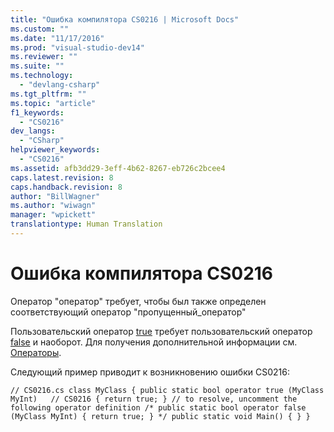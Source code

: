 ```yaml
---
title: "Ошибка компилятора CS0216 | Microsoft Docs"
ms.custom: ""
ms.date: "11/17/2016"
ms.prod: "visual-studio-dev14"
ms.reviewer: ""
ms.suite: ""
ms.technology: 
  - "devlang-csharp"
ms.tgt_pltfrm: ""
ms.topic: "article"
f1_keywords: 
  - "CS0216"
dev_langs: 
  - "CSharp"
helpviewer_keywords: 
  - "CS0216"
ms.assetid: afb3dd29-3eff-4b62-8267-eb726c2bcee4
caps.latest.revision: 8
caps.handback.revision: 8
author: "BillWagner"
ms.author: "wiwagn"
manager: "wpickett"
translationtype: Human Translation
---
```

# Ошибка компилятора CS0216
Оператор "оператор" требует, чтобы был также определен соответствующий оператор "пропущенный\_оператор"  
  
 Пользовательский оператор [true](../../csharp/language-reference/keywords/true.md) требует пользовательский оператор [false](../../csharp/language-reference/keywords/false.md) и наоборот. Для получения дополнительной информации см. [Операторы](../../csharp/programming-guide/statements-expressions-operators/operators.md).  
  
 Следующий пример приводит к возникновению ошибки CS0216:  
  
```  
// CS0216.cs class MyClass { public static bool operator true (MyClass MyInt)   // CS0216 { return true; } // to resolve, uncomment the following operator definition /* public static bool operator false (MyClass MyInt) { return true; } */ public static void Main() { } }  
```